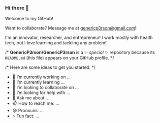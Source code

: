 ### Hi there 👋

Welcome to my GitHub! 

Want to collaborate? Message me at genericp3rson@gmail.com!

I'm an innovator, researcher, and entrepreneur! I work mostly with health tech, but I love learning and tackling any problem!

/* **GenericP3rson/GenericP3rson** is a ✨ _special_ ✨ repository because its `README.md` (this file) appears on your GitHub profile. */

/* Here are some ideas to get you started: */
- 🔭 I’m currently working on ...
- 🌱 I’m currently learning ...
- 👯 I’m looking to collaborate on ...
- 🤔 I’m looking for help with ...
- 💬 Ask me about ...
- 📫 How to reach me: ...
- 😄 Pronouns: ...
- ⚡ Fun fact: ...

